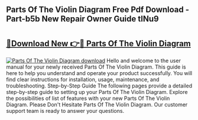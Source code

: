 ## Parts Of The Violin Diagram Free Pdf Download - Part-b5b New Repair Owner Guide tINu9

# <h2><a href="http://dfnv4op.blite.top/?on=Parts+Of+The+Violin+Diagram">🔗Download New 👉🔴 Parts Of The Violin Diagram</a></h2>

[![Parts Of The Violin Diagram download](https://i.imgur.com/lujVjoI.png)](http://dfnv4op.blite.top/?on=Parts+Of+The+Violin+Diagram)
Hello and welcome to the user manual for your newly received Parts Of The Violin Diagram. This guide is here to help you understand and operate your product successfully. You will find clear instructions for installation, usage, maintenance, and troubleshooting. Step-by-Step Guide The following pages provide a detailed step-by-step guide to setting up your Parts Of The Violin Diagram. Explore the possibilities of list of features with your new Parts Of The Violin Diagram. Please Don't Hesitate Parts Of The Violin Diagram. Our customer support team is ready to answer your questions.
